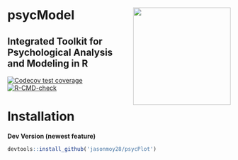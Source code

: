 # psycModel  <a href='https://jasonmoy28.github.io/psycModel/'><img src='man/figures/logo.png' align="right" height="220px" /></a>

## Integrated Toolkit for Psychological Analysis and Modeling in R

<!-- badges: start -->
[![Codecov test coverage](https://codecov.io/gh/jasonmoy28/psycPlot/branch/master/graph/badge.svg)](https://codecov.io/gh/jasonmoy28/psycPlot?branch=master)
[![R-CMD-check](https://github.com/jasonmoy28/psycPlot/actions/workflows/R-CMD-check.yaml/badge.svg)](https://github.com/jasonmoy28/psycPlot/actions/workflows/R-CMD-check.yaml)
<!-- badges: end -->

# Installation

**Dev Version (newest feature)**
```R
devtools::install_github('jasonmoy28/psycPlot')
```
